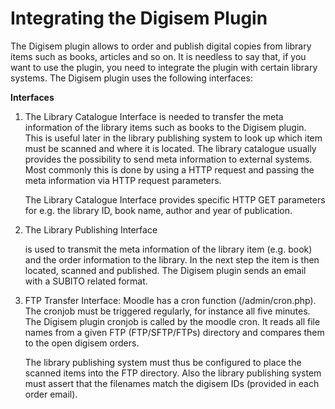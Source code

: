 Integrating the Digisem Plugin
============

<p>
The Digisem plugin allows to order and publish digital copies from library items such as books, articles and so on. It is needless to say that, if you want to use the plugin, you need to integrate the plugin with certain library systems. The Digisem plugin uses the following interfaces:
</p>

<p><strong>Interfaces</strong></p>
<ol>
<li><p>The <underline>Library Catalogue Interface</underline> is needed to transfer the meta information of the library items such as books to the Digisem plugin. This is useful later in the library publishing system to look up which item must be scanned and where it is located. The library catalogue usually provides the possibility to send meta information to external systems. Most commonly this is done by using a HTTP request and passing the meta information via HTTP request parameters. </p>
<p>The Library Catalogue Interface provides specific HTTP GET parameters for e.g. the library ID, book name, author and year of publication.</p> </li>
<li>The <underline>Library Publishing Interface</underline></p> is used to transmit the meta information of the library item (e.g. book) and the order information to the library. In the next step the item is then located, scanned and published. The Digisem plugin sends an email with a SUBITO related format. </li>
<li><p><underline>FTP Transfer Interface</underline>: Moodle has a cron function (/admin/cron.php). The cronjob must be triggered regularly, for instance all five minutes. The Digisem plugin cronjob is called by the moodle cron. It reads all file names from a given FTP (FTP/SFTP/FTPs) directory and compares them to the open digisem orders. </p>
<p>The library publishing system must thus be configured to place the scanned items into the FTP directory. Also the library publishing system must assert that the filenames match the digisem IDs (provided in each order email). 
</p></li>
</ol>
